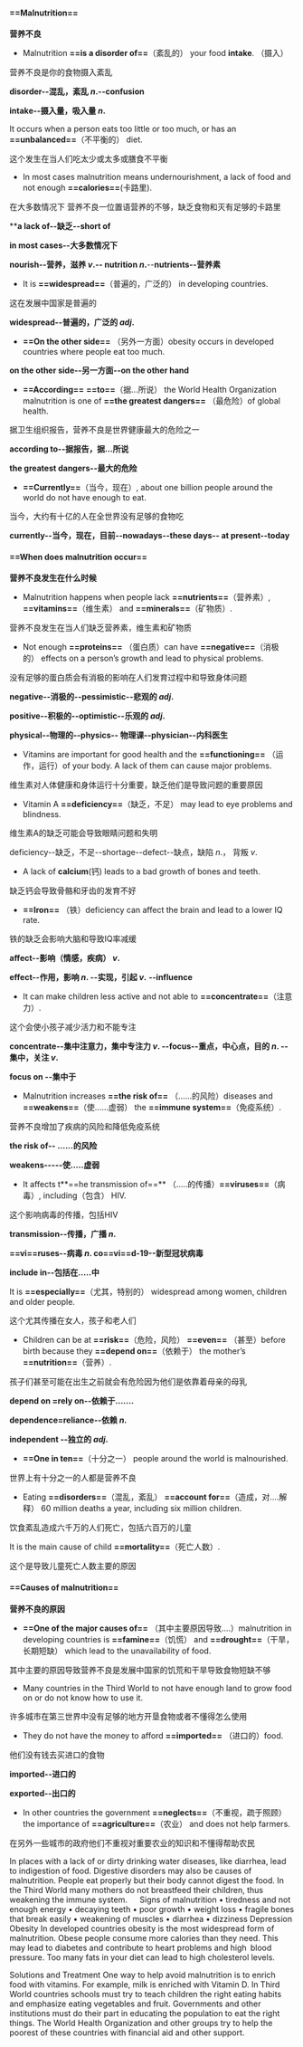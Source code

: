 #### **==Malnutrition==**

**营养不良**

- Malnutrition **==is a disorder of==**（紊乱的） your food **intake**. （摄入）

营养不良是你的食物摄入紊乱

**disorder--混乱，紊乱  $n.$--confusion**

**intake--摄入量，吸入量  $n.$**

It occurs when a person eats too little or too much, or has an **==unbalanced==**（不平衡的） diet.

这个发生在当人们吃太少或太多或膳食不平衡

-  In most cases malnutrition means undernourishment, a lack of food and not enough **==calories==**(卡路里).

在大多数情况下 营养不良一位置语营养的不够，缺乏食物和灭有足够的卡路里

****a lack of--缺乏--short of** 

**in most cases--大多数情况下** 

**nourish--营养，滋养  $v$.--  nutrition $n.$**--**nutrients--营养素**



-  It is **==widespread==**（普遍的，广泛的） in developing countries.

这在发展中国家是普遍的

**widespread--普遍的，广泛的 $adj.$**



-  **==On the other side==** （另外一方面）obesity occurs in developed countries where people eat too much. 

**on the other side--另一方面--on the other hand**

- **==According==** **==to==**（据...所说） the World Health Organization malnutrition is one of **==the greatest dangers==** （最危险）of global health.

据卫生组织报告，营养不良是世界健康最大的危险之一

**according to--据报告，据...所说**

**the greatest dangers--最大的危险**



-  **==Currently==**（当今，现在）, about one billion people around the world do not have enough to eat.

当今，大约有十亿的人在全世界没有足够的食物吃

**currently--当今，现在，目前--nowadays--these days-- at present--today**



#### ==**When does malnutrition occur**==

**营养不良发生在什么时候**

- Malnutrition happens when people lack **==nutrients==**（营养素）, **==vitamins==**（维生素） and **==minerals==**（矿物质）. 

营养不良发生在当人们缺乏营养素，维生素和矿物质

- Not enough **==proteins==** （蛋白质）can have **==negative==**（消极的） effects on a person’s growth and lead to physical problems.

没有足够的蛋白质会有消极的影响在人们发育过程中和导致身体问题

**negative--消极的--pessimistic--悲观的 $adj.$**

**positive--积极的--optimistic--乐观的 $adj.$**

**physical--物理的--physics-- 物理课--physician--内科医生**

- Vitamins are important for good health and the **==functioning==** （运作，运行）of your body. A lack of them can cause major problems. 

维生素对人体健康和身体运行十分重要，缺乏他们是导致问题的重要原因

- Vitamin A **==deficiency==**（缺乏，不足） may lead to eye problems and blindness.

维生素A的缺乏可能会导致眼睛问题和失明

deficiency--缺乏，不足--shortage--defect--缺点，缺陷 $n.$， 背叛 $v.$

-  A lack of **calcium**(钙) leads to a bad growth of bones and teeth. 

缺乏钙会导致骨骼和牙齿的发育不好

- **==Iron==** （铁）deficiency can affect the brain and lead to a lower IQ rate. 

铁的缺乏会影响大脑和导致IQ率减缓

**affect--影响（情感，疾病） $v.$** 

**effect--作用，影响 $n.$ --实现，引起 $v.$** **--influence**

- It can make children less active and not able to **==concentrate==**（注意力）.

这个会使小孩子减少活力和不能专注

**concentrate--集中注意力，集中专注力 $v.$ --focus--重点，中心点，目的 $n.$ --集中，关注 $v.$** 

**focus on --集中于**

- Malnutrition increases **==the risk of==** （......的风险）diseases and **==weakens==**（使......虚弱） the **==immune system==**（免疫系统）. 

营养不良增加了疾病的风险和降低免疫系统

**the risk of-- ......的风险**

**weakens-----使.....虚弱**

- It affects t**==he transmission of==** （.....的传播）**==viruses==**（病毒）, including（包含） HIV. 

这个影响病毒的传播，包括HIV

**transmission--传播，广播 $n.$** 

**==vi==ruses--病毒 $n.$       co==vi==d-19--新型冠状病毒**

**include in--包括在.....中**

It is **==especially==**（尤其，特别的） widespread among women, children and older people. 

这个尤其传播在女人，孩子和老人们

- Children can be at **==risk==**（危险，风险） **==even==** （甚至）before birth because they **==depend on==**（依赖于） the mother’s **==nutrition==**（营养）.

孩子们甚至可能在出生之前就会有危险因为他们是依靠着母亲的母乳

**depend on =rely on--依赖于.......**

**dependence=reliance--依赖 $n.$**

**independent --独立的 $adj.$**



- **==One in ten==**（十分之一） people around the world is malnourished. 

世界上有十分之一的人都是营养不良

- Eating **==disorders==**（混乱，紊乱） **==account for==**（造成，对....解释） 60 million deaths a year, including six million children.

饮食紊乱造成六千万的人们死亡，包括六百万的儿童

 It is the main cause of child **==mortality==**（死亡人数）.

这个是导致儿童死亡人数主要的原因

#### ==Causes of malnutrition==

**营养不良的原因**

- **==One of the major causes of==** （其中主要原因导致....）malnutrition in developing countries is **==famine==**（饥慌） and **==drought==**（干旱，长期短缺） which lead to the unavailability of food. 

其中主要的原因导致营养不良是发展中国家的饥荒和干旱导致食物短缺不够

- Many countries in the Third World to not have enough land to grow food on or do not know how to use it. 

许多城市在第三世界中没有足够的地方开垦食物或者不懂得怎么使用

- They do not have the money to afford **==imported==** （进口的）food.

他们没有钱去买进口的食物

**imported--进口的**

**exported--出口的**

- In other countries the government **==neglects==**（不重视，疏于照顾） the importance of **==agriculture==**（农业） and does not help farmers.

在另外一些城市的政府他们不重视对重要农业的知识和不懂得帮助农民

In places with a lack of or dirty drinking water diseases, like diarrhea, lead to indigestion of food.
Digestive disorders may also be causes of malnutrition. People eat properly but their body cannot digest the food. In the Third World many mothers do not breastfeed their children, thus weakening the immune system.
 
Signs of malnutrition
•	tiredness and not enough energy
•	decaying teeth
•	poor growth
•	weight loss
•	fragile bones that break easily
•	weakening of muscles
•	diarrhea
•	dizziness
Depression Obesity
In developed countries obesity is the most widespread form of malnutrition. Obese people consume more calories than they need. This may lead to diabetes and contribute to heart problems and high blood pressure. Too many fats in your diet can lead to high  cholesterol levels.

Solutions and Treatment
One way to help avoid malnutrition is to enrich food with vitamins. For example, milk is enriched with Vitamin D. In Third World countries schools must try to teach children the right eating habits and emphasize eating vegetables and fruit. Governments and other institutions must do their part in educating the population to eat the right things. The World Health Organization and other groups try to help the poorest of these countries with financial aid and other support.